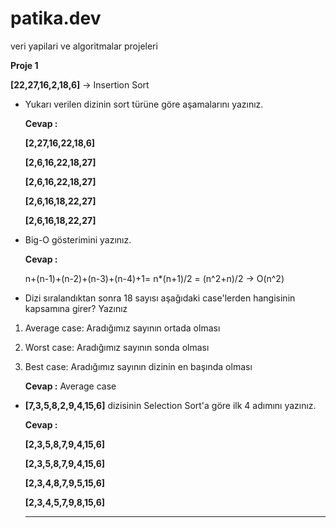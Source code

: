 # patika.dev
veri yapilari ve algoritmalar projeleri

**Proje 1**

**[22,27,16,2,18,6]** -> Insertion Sort

- Yukarı verilen dizinin sort türüne göre aşamalarını yazınız.

  **Cevap :**

  **[2,27,16,22,18,6]**

  **[2,6,16,22,18,27]**

  **[2,6,16,22,18,27]**

  **[2,6,16,18,22,27]**

  **[2,6,16,18,22,27]**

- Big-O gösterimini yazınız.

  **Cevap :**

  n+(n-1)+(n-2)+(n-3)+(n-4)+1= n*(n+1)/2 = (n^2+n)/2 → O(n^2)

 - Dizi sıralandıktan sonra 18 sayısı aşağıdaki case'lerden hangisinin kapsamına girer? Yazınız

  1. Average case: Aradığımız sayının ortada olması
  2. Worst case: Aradığımız sayının sonda olması
  3. Best case: Aradığımız sayının dizinin en başında olması

     **Cevap :** Average case
     


- **[7,3,5,8,2,9,4,15,6]** dizisinin Selection Sort'a göre ilk 4 adımını yazınız.

  **Cevap :**
  
  **[2,3,5,8,7,9,4,15,6]**
  
  **[2,3,5,8,7,9,4,15,6]**
  
  **[2,3,4,8,7,9,5,15,6]**
  
  **[2,3,4,5,7,9,8,15,6]**

  ---
  
  

  
